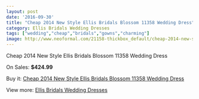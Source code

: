 ```yaml
---
layout: post
date: '2016-09-30'
title: "Cheap 2014 New Style Ellis Bridals Blossom 11358 Wedding Dress"
category: Ellis Bridals Wedding Dresses
tags: ["wedding","cheap","bridals","gowns","charming"]
image: http://www.neoformal.com/21158-thickbox_default/cheap-2014-new-style-ellis-bridals-blossom-11358-wedding-dress.jpg
---
```

Cheap 2014 New Style Ellis Bridals Blossom 11358 Wedding Dress

On Sales: **$424.99**
<a href="https://www.neoformal.com/en/ellis-bridals-wedding-dresses-2014/6843-cheap-2014-new-style-ellis-bridals-blossom-11358-wedding-dress.html"><amp-img layout="responsive" width="600" height="600" src="//www.neoformal.com/21158-thickbox_default/cheap-2014-new-style-ellis-bridals-blossom-11358-wedding-dress.jpg" alt="Cheap 2014 New Style Ellis Bridals Blossom 11358 Wedding Dress 0" /></a>
<a href="https://www.neoformal.com/en/ellis-bridals-wedding-dresses-2014/6843-cheap-2014-new-style-ellis-bridals-blossom-11358-wedding-dress.html"><amp-img layout="responsive" width="600" height="600" src="//www.neoformal.com/21159-thickbox_default/cheap-2014-new-style-ellis-bridals-blossom-11358-wedding-dress.jpg" alt="Cheap 2014 New Style Ellis Bridals Blossom 11358 Wedding Dress 1" /></a>
<a href="https://www.neoformal.com/en/ellis-bridals-wedding-dresses-2014/6843-cheap-2014-new-style-ellis-bridals-blossom-11358-wedding-dress.html"><amp-img layout="responsive" width="600" height="600" src="//www.neoformal.com/21160-thickbox_default/cheap-2014-new-style-ellis-bridals-blossom-11358-wedding-dress.jpg" alt="Cheap 2014 New Style Ellis Bridals Blossom 11358 Wedding Dress 2" /></a>

Buy it: [Cheap 2014 New Style Ellis Bridals Blossom 11358 Wedding Dress](https://www.neoformal.com/en/ellis-bridals-wedding-dresses-2014/6843-cheap-2014-new-style-ellis-bridals-blossom-11358-wedding-dress.html "Cheap 2014 New Style Ellis Bridals Blossom 11358 Wedding Dress")

View more: [Ellis Bridals Wedding Dresses](https://www.neoformal.com/en/101-ellis-bridals-wedding-dresses-2014 "Ellis Bridals Wedding Dresses")